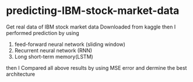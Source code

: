 # predicting-IBM-stock-market-data
Get real data of IBM stock market data Downloaded from kaggle then I performed prediction by using 
1) feed-forward neural network (sliding window)
2)  Recurrent neural network (RNN)
3)  Long short-term memory(LSTM)


then I Compared all above results by using MSE error and dermine the best architecture
